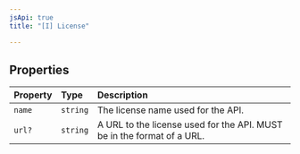 ```yaml
---
jsApi: true
title: "[I] License"

---
```

## Properties

| Property | Type | Description |
| :------ | :------ | :------ |
| `name` | `string` | The license name used for the API. |
| `url?` | `string` | A URL to the license used for the API. MUST be in the format of a URL. |
